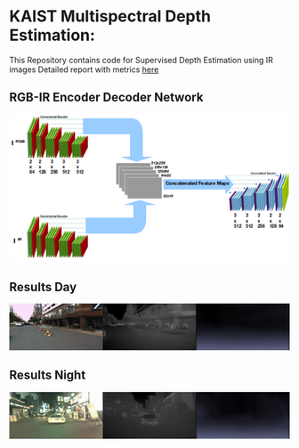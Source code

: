 # KAIST Multispectral Depth Estimation:

This Repository contains code for Supervised Depth Estimation using IR images 
Detailed report with metrics [here](https://drive.google.com/open?id=1_dA0_R-ZEDAT6cjaeVOq6hFsXlnt1svV)

## RGB-IR Encoder Decoder Network

![](RGBIR_ENCDEC.png)

## Results Day

![](gifs/day_depth.gif)


## Results Night

![](gifs/night_depth.gif)
